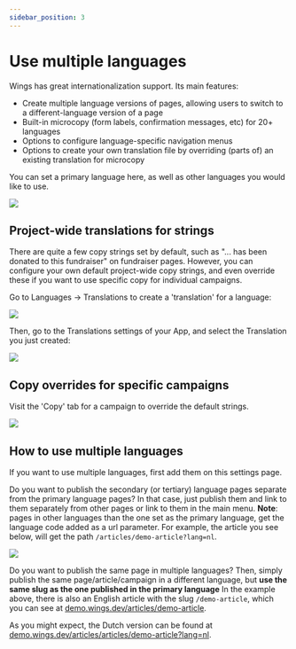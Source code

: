 ```yaml
---
sidebar_position: 3
---
```


# Use multiple languages

Wings has great internationalization support. Its main features:

- Create multiple language versions of pages, allowing users to switch to a different-language version of a page
- Built-in microcopy (form labels, confirmation messages, etc) for 20+ languages
- Options to configure language-specific navigation menus
- Options to create your own translation file by overriding (parts of) an existing translation for microcopy

You can set a primary language here, as well as other languages you would like to use.

![](https://screens.wings.dev/CleanShot-2020-10-31-at-10.44.29-2x-1604137489.png)

## Project-wide translations for strings

There are quite a few copy strings set by default, such as "... has been donated to this fundraiser" on fundraiser pages. However, you can configure your own default project-wide copy strings, and even override these if you want to use specific copy for individual campaigns.

Go to Languages -> Translations to create a 'translation' for a language:

![](https://screens.wings.dev/CleanShot-2020-10-31-at-10.58.32-2x-1604138327.png)

Then, go to the Translations settings of your App, and select the Translation you just created:

![](https://screens.wings.dev/CleanShot-2020-10-31-at-10.59.26-2x-1604138403.png)

## Copy overrides for specific campaigns

Visit the 'Copy' tab for a campaign to override the default strings.

![](https://screens.wings.dev/CleanShot-2020-10-31-at-11.01.13-2x-1604138508.png)

## How to use multiple languages

If you want to use multiple languages, first add them on this settings page.

Do you want to publish the secondary (or tertiary) language pages separate from the primary language pages? In that case, just publish them and link to them separately from other pages or link to them in the main menu. **Note**: pages in other languages than the one set as the primary language, get the language code added as a url parameter. For example, the article you see below, will get the path `/articles/demo-article?lang=nl`.

![](https://screens.wings.dev/CleanShot-2020-02-23-at-17.43.42-1582476248.png)

Do you want to publish the same page in multiple languages? Then, simply publish the same page/article/campaign in a different language, but **use the same slug as the one published in the primary language** In the example above, there is also an English article with the slug `/demo-article`, which you can see at [demo.wings.dev/articles/demo-article](https://demo.wings.dev/articles/demo-article).

As you might expect, the Dutch version can be found at [demo.wings.dev/articles/articles/demo-article?lang=nl](https://demo.wings.dev/articles/demo-article?lang=nl).
